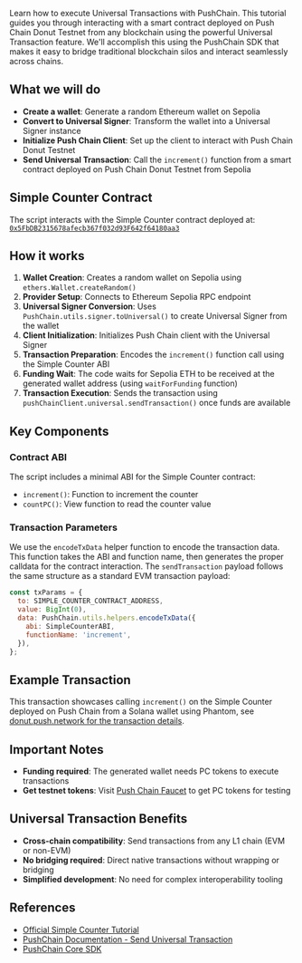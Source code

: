 Learn how to execute Universal Transactions with PushChain. This tutorial guides you through interacting with a smart contract deployed on Push Chain Donut Testnet from any blockchain using the powerful Universal Transaction feature. We'll accomplish this using the PushChain SDK that makes it easy to bridge traditional blockchain silos and interact seamlessly across chains.

## What we will do

- **Create a wallet**: Generate a random Ethereum wallet on Sepolia
- **Convert to Universal Signer**: Transform the wallet into a Universal Signer instance
- **Initialize Push Chain Client**: Set up the client to interact with Push Chain Donut Testnet
- **Send Universal Transaction**: Call the `increment()` function from a smart contract deployed on Push Chain Donut Testnet from Sepolia

## Simple Counter Contract

The script interacts with the Simple Counter contract deployed at:
<a href="https://donut.push.network/address/0x5FbDB2315678afecb367f032d93F642f64180aa3?tab=index">`0x5FbDB2315678afecb367f032d93F642f64180aa3`</a>

## How it works

1. **Wallet Creation**: Creates a random wallet on Sepolia using `ethers.Wallet.createRandom()`
2. **Provider Setup**: Connects to Ethereum Sepolia RPC endpoint
3. **Universal Signer Conversion**: Uses `PushChain.utils.signer.toUniversal()` to create Universal Signer from the wallet
4. **Client Initialization**: Initializes Push Chain client with the Universal Signer
5. **Transaction Preparation**: Encodes the `increment()` function call using the Simple Counter ABI
6. **Funding Wait**: The code waits for Sepolia ETH to be received at the generated wallet address (using `waitForFunding` function)
7. **Transaction Execution**: Sends the transaction using `pushChainClient.universal.sendTransaction()` once funds are available

## Key Components

### Contract ABI

The script includes a minimal ABI for the Simple Counter contract:

- `increment()`: Function to increment the counter
- `countPC()`: View function to read the counter value

### Transaction Parameters

We use the `encodeTxData` helper function to encode the transaction data. This function takes the ABI and function name, then generates the proper calldata for the contract interaction. The `sendTransaction` payload follows the same structure as a standard EVM transaction payload:

```javascript
const txParams = {
  to: SIMPLE_COUNTER_CONTRACT_ADDRESS,
  value: BigInt(0),
  data: PushChain.utils.helpers.encodeTxData({
    abi: SimpleCounterABI,
    functionName: 'increment',
  }),
};
```

## Example Transaction

This transaction showcases calling `increment()` on the Simple Counter deployed on Push Chain from a Solana wallet using Phantom, see <a href="https://donut.push.network/tx/0x8fde3a025ce719c33cf9436763016f0e2ebb16563a6be44dc3b48c45a37878c6" target="_blank">donut.push.network for the transaction details</a>.

## Important Notes

- **Funding required**: The generated wallet needs PC tokens to execute transactions
- **Get testnet tokens**: Visit <a href="https://faucet.push.org/" target="_blank">Push Chain Faucet</a> to get PC tokens for testing

## Universal Transaction Benefits

- **Cross-chain compatibility**: Send transactions from any L1 chain (EVM or non-EVM)
- **No bridging required**: Direct native transactions without wrapping or bridging
- **Simplified development**: No need for complex interoperability tooling

## References

- <a href="https://pushchain.github.io/push-chain-website/pr-preview/pr-1067/docs/chain/tutorials/tutorial-simple-counter/" target="_blank">Official Simple Counter Tutorial</a>
- <a href="https://pushchain.github.io/push-chain-website/pr-preview/pr-1067/docs/chain/build/send-universal-transaction/" target="_blank">PushChain Documentation - Send Universal Transaction</a>
- <a href="https://www.npmjs.com/package/@pushchain/core" target="_blank">PushChain Core SDK</a>
